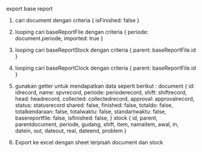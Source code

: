 export base report

1. cari document dengan criteria { isFinished: false }
2. looping cari baseReportFile dengan criteria { periode: document.periode, imported: true }
3. looping cari baseReportStock dengan criteria { parent: baseReportFile.id }
4. looping cari baseReportClock dengan criteria { parent: baseReportFile.id }
5. gunakan getter untuk mendapatkan data seperti berikut :
document {
    id: idrecord, 
    name: spvrecord, 
    periode: perioderecord, 
    shift: shiftrecord, 
    head: headrecord, 
    collected: collectedrecord, 
    approval: approvalrecord, 
    status: statusrecord
    shared: false, 
    finished: false, 
    totaldo: false, 
    totalkendaraan: false, 
    totalwaktu: false, 
    standartwaktu: false, 
    basereportfile: false, 
    isfinished: false, 
}
stock {
    id, 
    parent, 
    parentdocument, 
    periode, 
    gudang, 
    shift, 
    item, 
    namaitem, 
    awal, 
    in, 
    datein, 
    out, 
    dateout, 
    real, 
    dateend, 
    problem
}

6. Export ke excel dengan sheet terpisah document dan stock